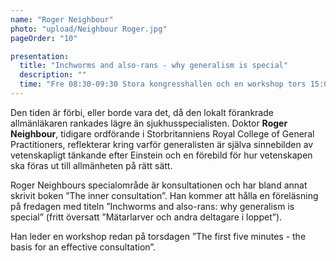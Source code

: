```yaml
---
name: "Roger Neighbour"
photo: "upload/Neighbour Roger.jpg"
pageOrder: "10"

presentation:
  title: "Inchworms and also-rans - why generalism is special"
  description: ""
  time: "Fre 08:30-09:30 Stora kongresshallen och en workshop tors 15:00-16:30 Rum 301"
---
```

Den tiden är förbi, eller borde vara det, då den lokalt förankrade allmänläkaren rankades lägre än sjukhusspecialisten. Doktor **Roger Neighbour**, tidigare ordförande i Storbritanniens Royal College of General Practitioners, reflekterar kring varför generalisten är själva sinnebilden av vetenskapligt tänkande efter Einstein och en förebild för hur vetenskapen ska föras ut till allmänheten på rätt sätt.

Roger Neighbours specialområde är konsultationen och har bland annat skrivit boken ”The inner consultation”. Han kommer att hålla en föreläsning på fredagen med titeln ”Inchworms and also-rans: why generalism is special” (fritt översatt ”Mätarlarver och andra deltagare i loppet”).

Han leder en workshop redan på torsdagen ”The first five minutes - the basis for an effective consultation”.



